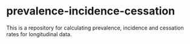# prevalence-incidence-cessation
This is a repository for calculating prevalence, incidence and cessation rates for longitudinal data.
